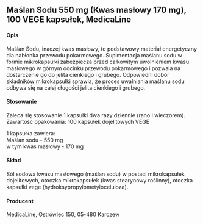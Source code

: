 ## Maślan Sodu 550 mg (Kwas masłowy 170 mg), 100 VEGE kapsułek, MedicaLine

#### Opis

Maślan Sodu, inaczej kwas masłowy, to podstawowy materiał energetyczny dla nabłonka przewodu pokarmowego. Suplmentacja maślanu sodu w formie mikrokapsułki zabezpiecza przed całkowitym uwolnieniem kwasu masłowego w górnym odcinku przewodu pokarmowego i pozwala na dostarczenie go do jelita cienkiego i grubego. Odpowiedni dobór składników mikrokapsułki sprawia, że proces uwalniania maślanu sodu odbywa się na całej długości jelita cienkiego i grubego.

#### Stosowanie

Zaleca się stosowanie 1 kapsułki dwa razy dziennie (rano i wieczorem).  
Zawartość opakowania: 100 kapsułek dojelitowych VEGE

1 kapsułka zawiera:  
 Maślan sodu - 550 mg  
w tym kwas masłowy - 170 mg

#### Skład

Sól sodowa kwasu masłowego (maślan sodu) w postaci mikrokapsułek dojelitowych, otoczka mikrokapsułek (kwas stearynowy roślinny), otoczka kapsułki vege (hydroksypropylometyloceluloza).

#### Producent

MedicaLine, Ostrówiec 150, 05-480 Karczew
